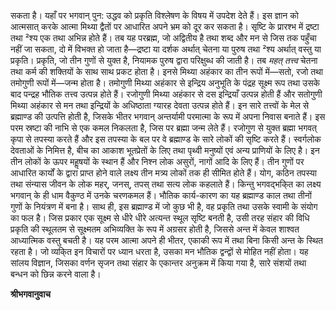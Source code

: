 सकता है। यहाँ पर भगवान् पुन: उद्धव को प्रकृति विश्लेषण के विषय में उपदेश देते हैं। इस ज्ञान को आत्मसात् करके आत्मा मिथ्या द्वैतों पर आधारित अपने भ्रम को दूर कर सकता है। सृष्टि के प्रारश्भ में द्रष्टा तथा ²श्य एक तथा अभिन्न होते हैं। तब यह परब्रह्म, जो अद्वितीय है तथा शब्द और मन से जिस तक पहुँचा नहीं जा सकता, दो में विभक्त हो जाता है—द्रष्टा या दर्शक अर्थात् चेतना या पुरुष तथा ²श्य अर्थात् वस्तु या प्रकृति। प्रकृति, जो तीन गुणों से युक्त है, नियामक पुरुष द्वारा परिक्षुब्ध की जाती है। तब *महत् तत्त्व* चेतना तथा कर्म की शक्तियों के साथ साथ प्रकट होता है। इनसे मिथ्या अहंकार का तीन रूपों में—सतो, रजो तथा तमोगुणी रूपों में—जन्म होता है। तमोगुणी मिथ्या अहंकार से इन्द्रिय अनुभूति के पंद्रह सूक्ष्म रूप तथा उसके बाद पन्द्रह भौतिक तत्त्व उत्पन्न होते हैं। रजोगुणी मिथ्या अहंकार से दस इन्द्रियाँ उत्पन्न होती हैं और सतोगुणी मिथ्या अहंकार से मन तथा इन्द्रियों के अधिष्ठाता ग्यारह देवता उत्पन्न होते हैं। इन सारे तत्त्वों के मेल से ब्रह्माण्ड की उत्पत्ति होती है, जिसके भीतर भगवान् अन्तर्यामी परमात्मा के रूप में अपना निवास बनाते हैं। इस परम स्रष्टा की नाभि से एक कमल निकलता है, जिस पर ब्रह्मा जन्म लेते हैं। रजोगुण से युक्त ब्रह्मा भगवत् कृपा से तपस्या करते हैं और इस तपस्या के बल पर वे ब्रह्माण्ड के सारे लोकों की सृष्टि करते हैं। स्वर्गलोक देवताओं के निमित्त है, बीच का आकाश भूतप्रेतों के लिए तथा पृथ्वी मनुष्यों एवं अन्य प्राणियों के लिए है। इन तीन लोकों के ऊपर महॢषयों के स्थान हैं और निश्न लोक असुरों, नागों आदि के लिए हैं। तीन गुणों पर आधारित कार्यों के द्वारा प्राप्त होने वाले लक्ष्य तीन मत्र्य लोकों तक ही सीमित होते हैं। योग, कठिन तपस्या तथा संन्यास जीवन के लोक महर्, जनस्, तपस् तथा सत्य लोक कहलाते हैं। किन्तु भगवद्भकि्त का लक्ष्य भगवान् के ही धाम वैकुण्ठ में उनके चरणकमल हैं। भौतिक कार्य-कारण का यह ब्रह्माण्ड काल तथा तीनों गुणों के नियंत्रण में बना है। साथ ही, इस ब्रह्माण्ड में जो कुछ भी है, वह प्रकृति तथा उसके स्वामी के संयोग का फल है। जिस प्रकार एक सूक्ष्म से धीरे धीरे अत्यन्त स्थूल सृष्टि बनती है, उसी तरह संहार की विधि प्रकृति की स्थूलतम से सूक्ष्मतम अभिव्यक्ति के रूप में अग्रसर होती है, जिससे अन्त में केवल शाश्वत आध्यात्मिक वस्तु बचती है। यह परम आत्मा अपने ही भीतर, एकाकी रूप में तथा बिना किसी अन्त के स्थित रहता है। जो व्यकि्त इन विचारों पर ध्यान धरता है, उसका मन भौतिक द्वन्द्वों से मोहित नहीं होता। यह सांलय विज्ञान, जिसका वर्णन सृजन तथा संहार के एकान्तर अनुक्रम में किया गया है, सारे संशयों तथा बन्धन को छिन्न करने वाला है।  

**श्रीभगवानुवाच** 